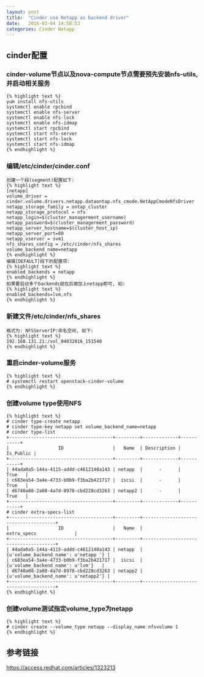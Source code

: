 ```yaml
---
layout: post
title:  "Cinder use Netapp as backend driver"
date:   2016-03-04 14:58:53
categories: Cinder Netapp
---
```



## cinder配置

### cinder-volume节点以及nova-compute节点需要预先安装nfs-utils, 并启动相关服务
    {% highlight text %}
    yum install nfs-utils
    systemctl enable rpcbind
    systemctl enable nfs-server
    systemctl enable nfs-lock
    systemctl enable nfs-idmap
    systemctl start rpcbind
    systemctl start nfs-server
    systemctl start nfs-lock
    systemctl start nfs-idmap
    {% endhighlight %}

### 编辑/etc/cinder/cinder.conf
    创建一个段(segment)配置如下:
    {% highlight text %}
    [netapp]
    volume_driver = cinder.volume.drivers.netapp.dataontap.nfs_cmode.NetAppCmodeNfsDriver
    netapp_storage_family = ontap_cluster
    netapp_storage_protocol = nfs
    netapp_login=$(cluster_managerment_username)
    netapp_password=$(cluster_managerment_password)
    netapp_server_hostname=$(cluster_host_ip)
    netapp_server_port=80
    netapp_vserver = svm1
    nfs_shares_config = /etc/cinder/nfs_shares
    volume_backend_name=netapp
    {% endhighlight %}
    编辑[DEFAULT]段下的配置项:
    {% highlight text %}
    enabled_backends = netapp
    {% endhighlight %}
    如果要启动多个backends就在后面加上netapp即可, 如:
    {% highlight text %}
    enabled_backends=lvm,nfs
    {% endhighlight %}

### 新建文件/etc/cinder/nfs_shares
    格式为: NFSServerIP:命名空间, 如下:
    {% highlight text %}
    192.168.131.21:/vol_04032016_151540
    {% endhighlight %}

### 重启cinder-volume服务
    {% highlight text %}
    # systemctl restart openstack-cinder-volume
    {% endhighlight %}

### 创建volume type使用NFS
    {% highlight text %}
    # cinder type-create netapp
    # cinder type-key netapp set volume_backend_name=netapp
    # cinder type-list
    +--------------------------------------+---------+-------------+-----------+
    |                  ID                  |   Name  | Description | Is_Public |
    +--------------------------------------+---------+-------------+-----------+
    | 44ada0a5-144a-4115-addd-c4612140a143 | netapp  |      -      |    True   |
    | c683ea54-3a4e-4733-b0b9-f3ba2b421717 |  iscsi  |      -      |    True   |
    | d6740a08-2a80-4a7d-8978-cbd228cd3263 | netapp2 |      -      |    True   |
    +--------------------------------------+---------+-------------+-----------+
    # cinder extra-specs-list
    +--------------------------------------+---------+--------------------------------------+
    |                  ID                  |   Name  |             extra_specs              |
    +--------------------------------------+---------+--------------------------------------+
    | 44ada0a5-144a-4115-addd-c4612140a143 | netapp  | {u'volume_backend_name': u'netapp '} |
    | c683ea54-3a4e-4733-b0b9-f3ba2b421717 |  iscsi  |   {u'volume_backend_name': u'lvm'}   |
    | d6740a08-2a80-4a7d-8978-cbd228cd3263 | netapp2 | {u'volume_backend_name': u'netapp2'} |
    +--------------------------------------+---------+--------------------------------------+
    {% endhighlight %}

### 创建volume测试指定volume_type为netapp
    {% highlight text %}
    # cinder create --volume_type netapp --display_name nfsvolume 1
    {% endhighlight %}


## 参考链接

<https://access.redhat.com/articles/1323213>

